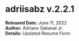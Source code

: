 # adriisabz v.2.2.1
**Released Date:** June 11, 2022 \
**Author:** Adriano Sabanal Jr. \
**Details:** Updated Resume Form
